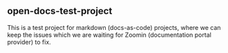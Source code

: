 ## open-docs-test-project

This is a test project for markdown (docs-as-code) projects, where we can keep the issues which we are waiting for Zoomin (documentation portal provider) to fix.
